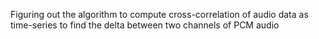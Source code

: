 Figuring out the algorithm to compute cross-correlation of audio data as time-series to find the delta between two channels of PCM audio
